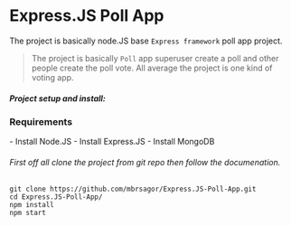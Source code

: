 # Express.JS Poll App
The project is basically node.JS base `Express framework` poll app project.

> The project is basically `Poll` app superuser create a poll and other people create the poll vote. All average the project is one kind of voting app.

##### Project setup and install:

 <h3> Requirements</h3>
- Install Node.JS
- Install Express.JS
- Install MongoDB

###### First off all clone the project from git repo then follow the documenation.

```
git clone https://github.com/mbrsagor/Express.JS-Poll-App.git
cd Express.JS-Poll-App/
npm install
npm start
```
